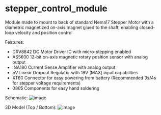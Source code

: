 # stepper_control_module
Module made to mount to back of standard Nema17 Stepper Motor with a diametric magnetized on-axis magnet glued to the shaft, enabling closed-loop velocity and position control

Features:
  - DRV8842 DC Motor Driver IC with micro-stepping enabled
  - AS5600 12-bit on-axis magnetic rotary position sensor with analog output
  - INA180 Current Sense Amplifier with analog output
  - 5V Linear Dropout Regulator with 18V (MAX) input capabilities
  - XT60 Connector for easy powering from battery (Recommended 3s/4s for stepper voltage requirements)
  - 0805 Components for easy hand soldering

Schematic:
![image](https://github.com/ywf1/stepper_control_module/assets/115194344/a755aa67-7dc1-4ce6-8cf3-88fc71a2f721)

3D Model (Top / Bottom):
![image](https://github.com/ywf1/stepper_control_module/assets/115194344/060e4b75-0aa3-44e9-8235-593f56c12492)


